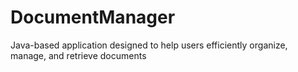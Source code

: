 # DocumentManager
Java-based application designed to help users efficiently organize, manage, and retrieve documents
